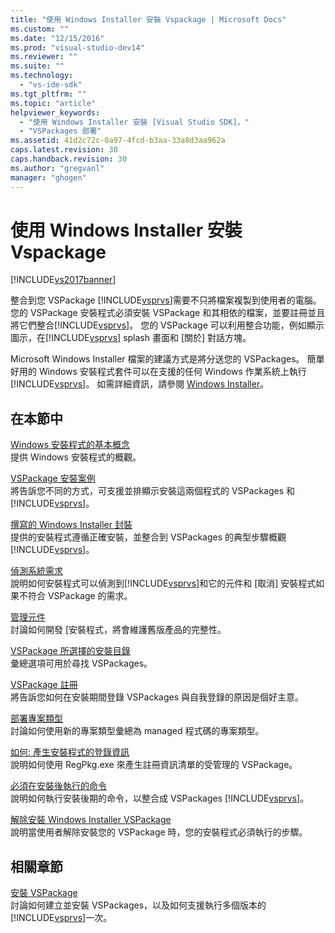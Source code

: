 ```yaml
---
title: "使用 Windows Installer 安裝 Vspackage | Microsoft Docs"
ms.custom: ""
ms.date: "12/15/2016"
ms.prod: "visual-studio-dev14"
ms.reviewer: ""
ms.suite: ""
ms.technology: 
  - "vs-ide-sdk"
ms.tgt_pltfrm: ""
ms.topic: "article"
helpviewer_keywords: 
  - "使用 Windows Installer 安裝 [Visual Studio SDK]，"
  - "VSPackages 部署"
ms.assetid: 41d2c72c-0a97-4fcd-b3aa-33a8d3aa962a
caps.latest.revision: 30
caps.handback.revision: 30
ms.author: "gregvanl"
manager: "ghogen"
---
```

# 使用 Windows Installer 安裝 Vspackage
[!INCLUDE[vs2017banner](../../code-quality/includes/vs2017banner.md)]

整合到您 VSPackage [!INCLUDE[vsprvs](../../code-quality/includes/vsprvs_md.md)]需要不只將檔案複製到使用者的電腦。  您的 VSPackage 安裝程式必須安裝 VSPackage 和其相依的檔案，並要註冊並且將它們整合[!INCLUDE[vsprvs](../../code-quality/includes/vsprvs_md.md)]。  您的 VSPackage 可以利用整合功能，例如顯示圖示，在[!INCLUDE[vsprvs](../../code-quality/includes/vsprvs_md.md)] splash 畫面和 \[關於\] 對話方塊。  
  
 Microsoft Windows Installer 檔案的建議方式是將分送您的 VSPackages。  簡單好用的 Windows 安裝程式套件可以在支援的任何 Windows 作業系統上執行[!INCLUDE[vsprvs](../../code-quality/includes/vsprvs_md.md)]。  如需詳細資訊，請參閱 [Windows Installer](http://msdn.microsoft.com/zh-tw/121be21b-b916-43e2-8f10-8b080516d2a0)。  
  
## 在本節中  
 [Windows 安裝程式的基本概念](../../extensibility/internals/windows-installer-basics.md)  
 提供 Windows 安裝程式的概觀。  
  
 [VSPackage 安裝案例](../../extensibility/internals/vspackage-setup-scenarios.md)  
 將告訴您不同的方式，可支援並排顯示安裝這兩個程式的 VSPackages 和[!INCLUDE[vsprvs](../../code-quality/includes/vsprvs_md.md)]。  
  
 [撰寫的 Windows Installer 封裝](../../extensibility/internals/authoring-a-windows-installer-package.md)  
 提供的安裝程式遵循正確安裝，並整合到 VSPackages 的典型步驟概觀[!INCLUDE[vsprvs](../../code-quality/includes/vsprvs_md.md)]。  
  
 [偵測系統需求](../../extensibility/internals/detecting-system-requirements.md)  
 說明如何安裝程式可以偵測到[!INCLUDE[vsprvs](../../code-quality/includes/vsprvs_md.md)]和它的元件和 \[取消\] 安裝程式如果不符合 VSPackage 的需求。  
  
 [管理元件](../../extensibility/internals/component-management.md)  
 討論如何開發 \[安裝程式，將會維護舊版產品的完整性。  
  
 [VSPackage 所選擇的安裝目錄](../../extensibility/internals/choosing-the-installation-directory-for-a-vspackage.md)  
 彙總選項可用於尋找 VSPackages。  
  
 [VSPackage 註冊](../../extensibility/internals/vspackage-registration.md)  
 將告訴您如何在安裝期間登錄 VSPackages 與自我登錄的原因是個好主意。  
  
 [部署專案類型](../../extensibility/internals/deploying-project-types.md)  
 討論如何使用新的專案類型彙總為 managed 程式碼的專案類型。  
  
 [如何: 產生安裝程式的登錄資訊](../../extensibility/internals/how-to-generate-registry-information-for-an-installer.md)  
 說明如何使用 RegPkg.exe 來產生註冊資訊清單的受管理的 VSPackage。  
  
 [必須在安裝後執行的命令](../../extensibility/internals/commands-that-must-be-run-after-installation.md)  
 說明如何執行安裝後期的命令，以整合成 VSPackages [!INCLUDE[vsprvs](../../code-quality/includes/vsprvs_md.md)]。  
  
 [解除安裝 Windows Installer VSPackage](../../extensibility/internals/uninstalling-a-vspackage-with-windows-installer.md)  
 說明當使用者解除安裝您的 VSPackage 時，您的安裝程式必須執行的步驟。  
  
## 相關章節  
 [安裝 VSPackage](../../misc/installing-vspackages.md)  
 討論如何建立並安裝 VSPackages，以及如何支援執行多個版本的[!INCLUDE[vsprvs](../../code-quality/includes/vsprvs_md.md)]一次。